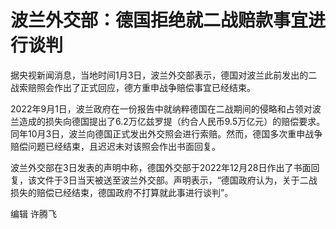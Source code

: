 # 波兰外交部：德国拒绝就二战赔款事宜进行谈判

据央视新闻消息，当地时间1月3日，波兰外交部表示，德国对波兰此前发出的二战索赔照会作出了正式回应，德方重申战争赔偿事宜已经结束。

2022年9月1日，波兰政府在一份报告中就纳粹德国在二战期间的侵略和占领对波兰造成的损失向德国提出了6.2万亿兹罗提（约合人民币9.5万亿元）的赔偿要求。同年10月3日，波兰向德国正式发出外交照会进行索赔。然而，德国多次重申战争赔偿问题已经结束，且迟迟未对该照会作出书面回复。

波兰外交部在3日发表的声明中称，德国外交部于2022年12月28日作出了书面回复，该文件于3日当天被送至波兰外交部。声明表示，“德国政府认为，关于二战损失的赔偿已经结束，德国政府不打算就此事进行谈判”。

编辑 许腾飞

